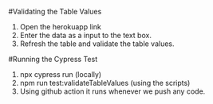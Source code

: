 #Validating the Table Values
1. Open the herokuapp link
2. Enter the data as a input to the text box.
3. Refresh the table and validate the table values.

#Running the Cypress Test
1. npx cypress run (locally)
2. npm run test:validateTableValues (using the scripts)
2. Using github action it runs whenever we push any code.
